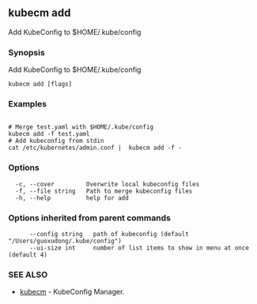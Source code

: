 ## kubecm add

Add KubeConfig to $HOME/.kube/config

### Synopsis

Add KubeConfig to $HOME/.kube/config

```
kubecm add [flags]
```

### Examples

```

# Merge test.yaml with $HOME/.kube/config
kubecm add -f test.yaml 
# Add kubeconfig from stdin
cat /etc/kubernetes/admin.conf |  kubecm add -f -

```

### Options

```
  -c, --cover         Overwrite local kubeconfig files
  -f, --file string   Path to merge kubeconfig files
  -h, --help          help for add
```

### Options inherited from parent commands

```
      --config string   path of kubeconfig (default "/Users/guoxudong/.kube/config")
      --ui-size int     number of list items to show in menu at once (default 4)
```

### SEE ALSO

* [kubecm](kubecm.md)	 - KubeConfig Manager.

